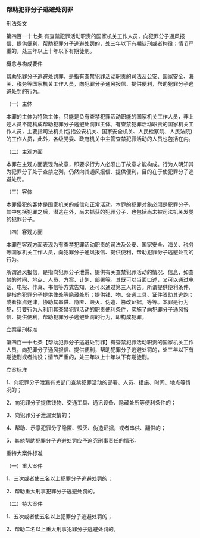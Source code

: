 ### 帮助犯罪分子逃避处罚罪

 刑法条文 

第四百一十七条 有查禁犯罪活动职责的国家机关工作人员，向犯罪分子通风报信、提供便利，帮助犯罪分子逃避处罚的，处三年以下有期徒刑或者拘役；情节严重的，处三年以上十年以下有期徒刑。

 概念与构成要件 

帮助犯罪分子逃避处罚罪，是指有查禁犯罪活动职责的司法及公安、国家安全、海关、税务等国家机关工作人员，向犯罪分子通风报信、提供便利，帮助犯罪分子逃避处罚的行为。

（一）主体

本罪的主体为特殊主体，只能是负有查禁犯罪活动职能的国家机关工作人员，非上述人员不能构成帮助犯罪分子逃避处罚罪主体。有查禁犯罪活动职责的国家机关工作人员，主要指司法机关(包括公安机关、国家安全机关、人民检察院、人民法院)的工作人员，此外，各级党委、政府机关中主管查禁犯罪活动的人员也包括在内。

（二）主观方面

本罪在主观方面表现为故意，即要求行为人必须出于故意才能构成。行为人明知其为犯罪分子处于查禁之列，仍然向其通风报信、提供便利，目的在于使犯罪分子逃避处罚。

（三）客体

本罪侵犯的客体是国家机关的威信和正常活动。本罪的犯罪对象必须是犯罪分子，其中包括犯罪之后，潜逃在外，尚未抓获的犯罪分子，也包括尚未被司法机关发觉的犯罪分子。

（四）客观方面

本罪在客观方面表现为有查禁犯罪活动职责的司法及公安、国家安全、海关、税务等国家机关工作人员，向犯罪分子通风报信、提供便利，帮助犯罪分子逃避处罚的行为。

所谓通风报信，是指向犯罪分子泄露、提供有关查禁犯罪活动的情况、信息，如查禁的时间、地点、人员、方案、计划、部署等。其既可以当面口述，又可以通过电话、电报、传真、书信等方式告知，还可以通过第三人转告。所谓提供便利条件，是指向犯罪分子提供住处等隐藏处所；提供钱、物、交通工具、证件资助其逃跑；或者指点迷津，协助其串供、隐匿、毁灭、伪造、篡改证据，等等。本罪是行为犯，只要行为人利用其查禁犯罪活动的职责便利条件，实施了向犯罪分子通风报信、提供便利，帮助犯罪分子逃避处罚的行为，即构成犯罪。

 立案量刑标准 

第四百一十七条【帮助犯罪分子逃避处罚罪】有查禁犯罪活动职责的国家机关工作人员，向犯罪分子通风报信、提供便利，帮助犯罪分子逃避处罚的，处三年以下有期徒刑或者拘役；情节严重的，处三年以上十年以下有期徒刑。

立案标准

1、向犯罪分子泄漏有关部门查禁犯罪活动的部署、人员、措施、时间、地点等情况的；

2、向犯罪分子提供钱物、交通工具、通讯设备、隐藏处所等便利条件的；

3、向犯罪分子泄漏案情的；

4、帮助、示意犯罪分子隐匿、毁灭、伪造证据，或者串供、翻供的；

5、其他帮助犯罪分子逃避处罚应予追究刑事责任的情形。

重特大案件标准

（一）重大案件

1、三次或者使三名以上犯罪分子逃避处罚的；

2、帮助重大刑事犯罪分子逃避处罚的。

（二）特大案件

1、五次或者使五名以上犯罪分子逃避处罚的；

2、帮助二名以上重大刑事犯罪分子逃避处罚的。